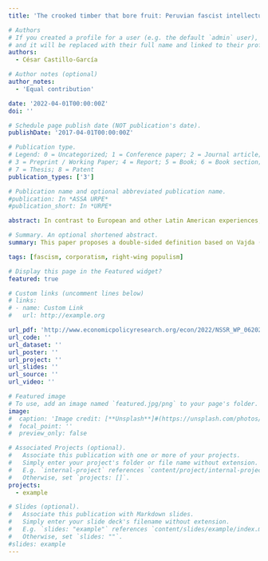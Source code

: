```yaml
---
title: 'The crooked timber that bore fruit: Peruvian fascist intellectuals of the 1930s and the echoes of their influence nowadays'

# Authors
# If you created a profile for a user (e.g. the default `admin` user), write the username (folder name) here
# and it will be replaced with their full name and linked to their profile.
authors:
  - César Castillo-García

# Author notes (optional)
author_notes:
  - 'Equal contribution'

date: '2022-04-01T00:00:00Z'
doi: ''

# Schedule page publish date (NOT publication's date).
publishDate: '2017-04-01T00:00:00Z'

# Publication type.
# Legend: 0 = Uncategorized; 1 = Conference paper; 2 = Journal article;
# 3 = Preprint / Working Paper; 4 = Report; 5 = Book; 6 = Book section;
# 7 = Thesis; 8 = Patent
publication_types: ['3']

# Publication name and optional abbreviated publication name.
#publication: In *ASSA URPE*
#publication_short: In *URPE*

abstract: In contrast to European and other Latin American experiences, researchers understand Peruvian fascism as a simple mimicry (a political alternative of the 1930s that regimes and movements look to replicate) or the product of transnational propaganda looking for public support to Mussolini and Franco. To avoid this reductionism, this paper proposes a double-sided definition based on Vajda (1976) and Paxton (1998) to understand fascism as a movement and an ideology. That enables us to identify the Peruvian fascism by studying the actions and ideas of three intellectuals who sympathized with it, José de la Riva-Agüero, Raúl Ferrero Rebagliatti, and Víctor Andrés Belaúnde. I argue that their discourse is a symbiosis between Peruvian authoritarian political tradition and European fascisms. Even though these fascist intellectuals did not create a strong political movement, they incepted political concepts regarding social policy, the government, the nation, the relations between State and the church, and anti-Marxism in public discussion. As a result, they passed on elements of the political repertory supported by the current new right-wing populism in Peru.

# Summary. An optional shortened abstract.
summary: This paper proposes a double-sided definition based on Vajda (1976) and Paxton (1998) to understand fascism as a movement and an ideology. That enables us to identify the Peruvian fascism by studying the actions and ideas of three intellectuals who sympathized with it, José de la Riva-Agüero, Raúl Ferrero Rebagliatti, and Víctor Andrés Belaúnde. I argue that their discourse is a symbiosis between Peruvian authoritarian political tradition and European fascisms. Even though these fascist intellectuals did not create a strong political movement, they incepted political concepts regarding social policy, the government, the nation, the relations between State and the church, and anti-Marxism in public discussion. 

tags: [fascism, corporatism, right-wing populism]

# Display this page in the Featured widget?
featured: true

# Custom links (uncomment lines below)
# links:
# - name: Custom Link
#   url: http://example.org

url_pdf: 'http://www.economicpolicyresearch.org/econ/2022/NSSR_WP_062022.pdf'
url_code: ''
url_dataset: ''
url_poster: ''
url_project: ''
url_slides: ''
url_source: ''
url_video: ''

# Featured image
# To use, add an image named `featured.jpg/png` to your page's folder.
image:
#  caption: 'Image credit: [**Unsplash**]#(https://unsplash.com/photos/pLCdAaMFLTE)'
#  focal_point: ''
#  preview_only: false

# Associated Projects (optional).
#   Associate this publication with one or more of your projects.
#   Simply enter your project's folder or file name without extension.
#   E.g. `internal-project` references `content/project/internal-project/index.md`.
#   Otherwise, set `projects: []`.
projects:
  - example

# Slides (optional).
#   Associate this publication with Markdown slides.
#   Simply enter your slide deck's filename without extension.
#   E.g. `slides: "example"` references `content/slides/example/index.md`.
#   Otherwise, set `slides: ""`.
#slides: example
---
```

